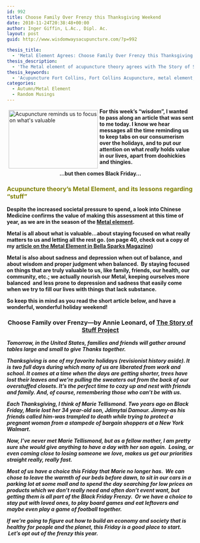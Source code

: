 ```yaml
---
id: 992
title: Choose Family Over Frenzy this Thanksgiving Weekend
date: 2010-11-24T20:38:48+00:00
author: Inger Giffin, L.Ac., Dipl. Ac.
layout: post
guid: http://www.wisdomwaysacupuncture.com/?p=992

thesis_title:
  - 'Metal Element Agrees: Choose Family Over Frenzy this Thanksgiving'
thesis_description:
  - 'The Metal element of acupuncture theory agrees with The Story of Stuff: Choose what actually brings us value, over mindless STUFF, this holiday'
thesis_keywords:
  - 'Acupuncture Fort Collins, Fort Collins Acupuncture, metal element, '
categories:
  - Autumn/Metal Element
  - Random Musings
---
```

<img class="" style="margin: 5px; border: 0pt none;" title="Acupuncture reminds us what is valuable." src="https://origin.ih.constantcontact.com/fs085/1102844965003/img/53.jpg" alt="Acupuncture reminds us to focus on what's valuable" width="240" height="157" align="left" border="0" hspace="5" vspace="5" />

<div>
  <strong>For this week&#8217;s &#8220;wisdom&#8221;, I wanted to pass along an article that was sent to me today. I know we hear messages all the time reminding us to keep tabs on our consumerism over the holidays, and to put our attention on what</strong><strong><em> really</em></strong><strong> holds value in our lives, apart from doohickies and thingies.</strong>
</div>

<p style="text-align: center;">
  <strong><strong>&#8230;but then comes Black Friday&#8230;</strong></strong>
</p>

<div>
  <h3>
    <span style="color: #808000;"><strong>Acupuncture theory&#8217;s Metal Element, and its lessons regarding &#8220;stuff&#8221;</strong></span>
  </h3>
  
  <p>
    <strong>Despite the increased societal pressure to spend, a look into Chinese Medicine confirms the value of making this assessment at this time of year, as we are in the season of the <a href="http://www.wisdomwaysacupuncture.com/2017/10/15/metal-element-video-live/">Metal element</a>.  </strong>
  </p>
  
  <p>
    <strong>Metal is all about what is valuable&#8230;about staying focused on what really matters to us and letting all the rest go. (on page 40, check out a copy of my <a href="http://www.wisdomwaysacupuncture.com/2016/11/05/metal-season-the-time-for-learning-about-letting-go-but-that-whats-of-value-remains/" target="_blank" rel="noopener">article on the Metal Element in Bella Sparks Magazine</a>)</strong>
  </p>
  
  <p>
    <strong>Metal is also about sadness and depression when out of balance, and about wisdom and proper judgment when balanced.  By staying focused on things that are truly valuable to us, like family, friends, our health, our community, etc.; we actually nourish our Metal, keeping ourselves more balanced  and less prone to depression and sadness that easily come when we try to fill our lives with things that lack substance.</strong>
  </p>
  
  <p>
    <strong>So keep this in mind as you read the short article below, and have a wonderful, wonderful holiday weekend!</strong>
  </p>
  
  <h3 style="text-align: center;">
    <strong>Choose Family over Frenzy&#8212;by Annie Leonard, of <a href="http://r20.rs6.net/tn.jsp?llr=lem6kddab&et=1103970353429&s=0&e=001ZEU46hwRMqFCDJRB5KjbStUt_lE59_dAKKh5n3kTc2ZxX4tP3NanYikYLc-iZ2k4FiIFRexTHlC1KxhpcdQKMKWr1CAQZrYRiEqxPSuHnFUP9-4J6D9qKg==" target="_blank" rel="noopener">The Story of Stuff Project</a></strong>
  </h3>
  
  <p>
    <strong> <em>Tomorrow, in the United States, families and friends will gather around tables large and small to give Thanks together.</em></strong>
  </p>
  
  <p>
    <em><strong>Thanksgiving is one of my favorite holidays (revisionist history aside). It is two full days during which many of us are liberated from work and school. It comes at a time when the days are getting shorter, trees have lost their leaves and we&#8217;re pulling the sweaters out from the back of our overstuffed closets. It&#8217;s the perfect time to cozy up and nest with friends and family. And, of course, remembering those who can&#8217;t be with us.</strong></em>
  </p>
  
  <p>
    <em><strong>Each Thanksgiving, I think of Marie Tellismond. Two years ago on Black Friday, Marie lost her 34 year-old son, Jdimytai Damour. Jimmy-as his friends called him-was trampled to death while trying to protect a pregnant woman from a stampede of bargain shoppers at a New York Walmart.</strong></em>
  </p>
  
  <p>
    <em><strong>Now, I&#8217;ve never met Marie Tellismond, but as a fellow mother, I am pretty sure she would give anything to have a day with her son again.  Losing, or even coming close to losing someone we love, makes us get our priorities straight really, really fast.</strong></em>
  </p>
  
  <p>
    <em><strong>Most of us have a choice this Friday that Marie no longer has.  We can chose to leave the warmth of our beds before dawn, to sit in our cars in a parking lot at some mall and to spend the day searching for low prices on products which we don&#8217;t really need and often don&#8217;t event want, but getting them is all part of the Black Friday Frenzy.  Or we have a choice to stay put with loved ones, to play board games and eat leftovers and maybe even play a game of football together.</strong></em>
  </p>
  
  <p>
    <em><strong>If we&#8217;re going to figure out how to build an economy and society that is healthy for people and the planet, this Friday is a good place to start.  Let&#8217;s opt out of the frenzy this year.</strong></em>
  </p>
</div>

&nbsp;